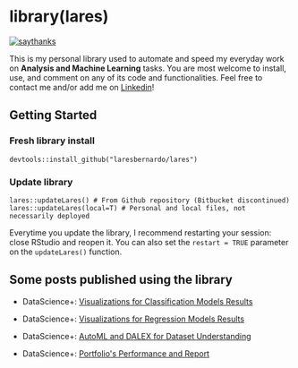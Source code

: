 # library(lares)

[![saythanks](https://img.shields.io/badge/say-thanks-1EAEDB.svg)](https://saythanks.io/to/laresbernardo)

This is my personal library used to automate and speed my everyday work on **Analysis and Machine Learning** tasks. You are most welcome to install, use, and comment on any of its code and functionalities. Feel free to contact me and/or add me on [Linkedin](https://www.linkedin.com/in/laresbernardo/)!

## Getting Started

### Fresh library install
```devtools::install_github("laresbernardo/lares")```

### Update library
```
lares::updateLares() # From Github repository (Bitbucket discontinued)
lares::updateLares(local=T) # Personal and local files, not necessarily deployed
```
Everytime you update the library, I recommend restarting your session: close RStudio and reopen it. You can also set the ```restart = TRUE``` parameter on the ```updateLares()``` function.

## Some posts published using the library
- DataScience+: [Visualizations for Classification Models Results](https://datascienceplus.com/machine-learning-results-one-plot-to-rule-them-all)

- DataScience+: [Visualizations for Regression Models Results](https://datascienceplus.com/machine-learning-results-in-r-one-plot-to-rule-them-all-part-2-regression-models)

- DataScience+: [AutoML and DALEX for Dataset Understanding](https://datascienceplus.com/understanding-titanic-dataset-with-h2os-automl-dalex-and-lares-library)

- DataScience+: [Portfolio's Performance and Report](https://datascienceplus.com/visualize-your-portfolios-performance-and-generate-a-nice-report-with-r)
